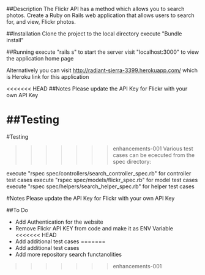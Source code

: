 ##Description
The Flickr API has a method which allows you to search photos. Create a
Ruby on Rails web application that allows users to search for, and view,
Flickr photos.

##Installation
Clone the project to the local directory
execute "Bundle install"

##Running
execute "rails s" to start the server
visit "localhost:3000" to view the application home page

Alternatively you can visit http://radiant-sierra-3399.herokuapp.com/ which is Heroku link for this application

<<<<<<< HEAD
##Notes
Please update the API Key for Flickr with your own API Key

##Testing
=======
#Testing
>>>>>>> enhancements-001
Various test cases can be ececuted from the spec directory:

execute "rspec spec/controllers/search_controller_spec.rb" for controller test cases
execute "rspec spec/models/flickr_spec.rb" for model test cases
execute "rspec spec/helpers/search_helper_spec.rb" for helper test cases

#Notes
Please update the API Key for Flickr with your own API Key

##To Do
- Add Authentication for the website
- Remove Flickr API KEY from code and make it as ENV Variable
<<<<<<< HEAD
- Add additional test cases
=======
- Add additional test cases
- Add more repository search functanolities

>>>>>>> enhancements-001
